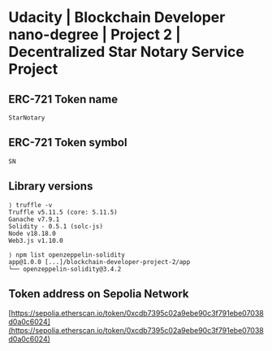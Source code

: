 # Udacity | Blockchain Developer nano-degree | Project 2 | Decentralized Star Notary Service Project

##  ERC-721 Token name
`StarNotary`


## ERC-721 Token symbol
`SN`


## Library versions
```
⟩ truffle -v
Truffle v5.11.5 (core: 5.11.5)
Ganache v7.9.1
Solidity - 0.5.1 (solc-js)
Node v18.18.0
Web3.js v1.10.0
```

```
⟩ npm list openzeppelin-solidity
app@1.0.0 [...]/blockchain-developer-project-2/app
└── openzeppelin-solidity@3.4.2

```

## Token address on Sepolia Network
[https://sepolia.etherscan.io/token/0xcdb7395c02a9ebe90c3f791ebe07038d0a0c6024](https://sepolia.etherscan.io/token/0xcdb7395c02a9ebe90c3f791ebe07038d0a0c6024)